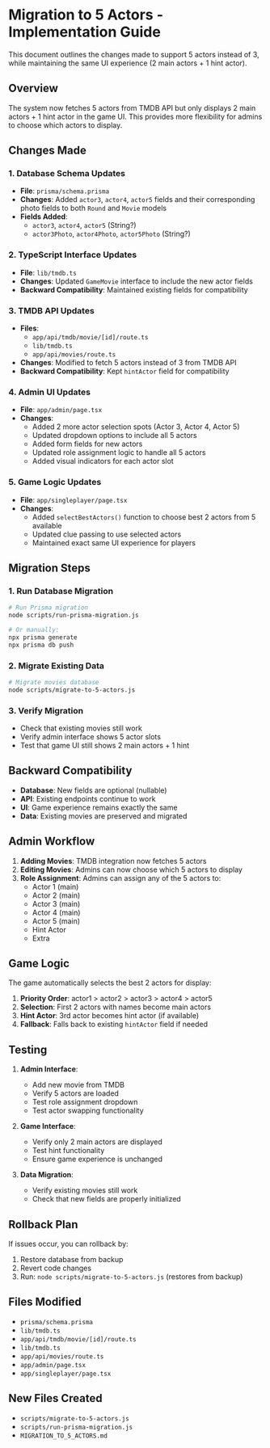 # Migration to 5 Actors - Implementation Guide

This document outlines the changes made to support 5 actors instead of 3, while maintaining the same UI experience (2 main actors + 1 hint actor).

## Overview

The system now fetches 5 actors from TMDB API but only displays 2 main actors + 1 hint actor in the game UI. This provides more flexibility for admins to choose which actors to display.

## Changes Made

### 1. Database Schema Updates
- **File**: `prisma/schema.prisma`
- **Changes**: Added `actor3`, `actor4`, `actor5` fields and their corresponding photo fields to both `Round` and `Movie` models
- **Fields Added**:
  - `actor3`, `actor4`, `actor5` (String?)
  - `actor3Photo`, `actor4Photo`, `actor5Photo` (String?)

### 2. TypeScript Interface Updates
- **File**: `lib/tmdb.ts`
- **Changes**: Updated `GameMovie` interface to include the new actor fields
- **Backward Compatibility**: Maintained existing fields for compatibility

### 3. TMDB API Updates
- **Files**: 
  - `app/api/tmdb/movie/[id]/route.ts`
  - `lib/tmdb.ts`
  - `app/api/movies/route.ts`
- **Changes**: Modified to fetch 5 actors instead of 3 from TMDB API
- **Backward Compatibility**: Kept `hintActor` field for compatibility

### 4. Admin UI Updates
- **File**: `app/admin/page.tsx`
- **Changes**:
  - Added 2 more actor selection spots (Actor 3, Actor 4, Actor 5)
  - Updated dropdown options to include all 5 actors
  - Added form fields for new actors
  - Updated role assignment logic to handle all 5 actors
  - Added visual indicators for each actor slot

### 5. Game Logic Updates
- **File**: `app/singleplayer/page.tsx`
- **Changes**:
  - Added `selectBestActors()` function to choose best 2 actors from 5 available
  - Updated clue passing to use selected actors
  - Maintained exact same UI experience for players

## Migration Steps

### 1. Run Database Migration
```bash
# Run Prisma migration
node scripts/run-prisma-migration.js

# Or manually:
npx prisma generate
npx prisma db push
```

### 2. Migrate Existing Data
```bash
# Migrate movies database
node scripts/migrate-to-5-actors.js
```

### 3. Verify Migration
- Check that existing movies still work
- Verify admin interface shows 5 actor slots
- Test that game UI still shows 2 main actors + 1 hint

## Backward Compatibility

- **Database**: New fields are optional (nullable)
- **API**: Existing endpoints continue to work
- **UI**: Game experience remains exactly the same
- **Data**: Existing movies are preserved and migrated

## Admin Workflow

1. **Adding Movies**: TMDB integration now fetches 5 actors
2. **Editing Movies**: Admins can now choose which 5 actors to display
3. **Role Assignment**: Admins can assign any of the 5 actors to:
   - Actor 1 (main)
   - Actor 2 (main) 
   - Actor 3 (main)
   - Actor 4 (main)
   - Actor 5 (main)
   - Hint Actor
   - Extra

## Game Logic

The game automatically selects the best 2 actors for display:
1. **Priority Order**: actor1 > actor2 > actor3 > actor4 > actor5
2. **Selection**: First 2 actors with names become main actors
3. **Hint Actor**: 3rd actor becomes hint actor (if available)
4. **Fallback**: Falls back to existing `hintActor` field if needed

## Testing

1. **Admin Interface**:
   - Add new movie from TMDB
   - Verify 5 actors are loaded
   - Test role assignment dropdown
   - Test actor swapping functionality

2. **Game Interface**:
   - Verify only 2 main actors are displayed
   - Test hint functionality
   - Ensure game experience is unchanged

3. **Data Migration**:
   - Verify existing movies still work
   - Check that new fields are properly initialized

## Rollback Plan

If issues occur, you can rollback by:
1. Restore database from backup
2. Revert code changes
3. Run: `node scripts/migrate-to-5-actors.js` (restores from backup)

## Files Modified

- `prisma/schema.prisma`
- `lib/tmdb.ts`
- `app/api/tmdb/movie/[id]/route.ts`
- `lib/tmdb.ts`
- `app/api/movies/route.ts`
- `app/admin/page.tsx`
- `app/singleplayer/page.tsx`

## New Files Created

- `scripts/migrate-to-5-actors.js`
- `scripts/run-prisma-migration.js`
- `MIGRATION_TO_5_ACTORS.md`
